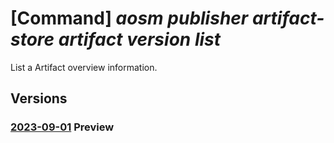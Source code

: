 # [Command] _aosm publisher artifact-store artifact version list_

List a Artifact overview information.

## Versions

### [2023-09-01](/Resources/mgmt-plane/L3N1YnNjcmlwdGlvbnMve30vcmVzb3VyY2Vncm91cHMve30vcHJvdmlkZXJzL21pY3Jvc29mdC5oeWJyaWRuZXR3b3JrL3B1Ymxpc2hlcnMve30vYXJ0aWZhY3RzdG9yZXMve30vYXJ0aWZhY3R2ZXJzaW9ucw==/2023-09-01.xml) **Preview**

<!-- mgmt-plane /subscriptions/{}/resourcegroups/{}/providers/microsoft.hybridnetwork/publishers/{}/artifactstores/{}/artifactversions 2023-09-01 -->
